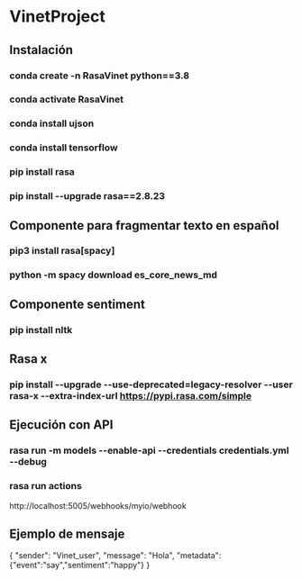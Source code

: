﻿# VinetProject
## Instalación
### conda create -n RasaVinet python==3.8
### conda activate RasaVinet 
### conda install ujson
### conda install tensorflow
### pip install rasa
### pip install --upgrade rasa==2.8.23

## Componente para fragmentar texto en español
### pip3 install rasa[spacy]
### python -m spacy download es_core_news_md

## Componente sentiment
### pip install nltk

## Rasa x
### pip install --upgrade --use-deprecated=legacy-resolver --user rasa-x --extra-index-url https://pypi.rasa.com/simple

## Ejecución con API
### rasa run -m models --enable-api --credentials credentials.yml --debug
### rasa run actions

http://localhost:5005/webhooks/myio/webhook

## Ejemplo de mensaje
{
    "sender": "Vinet_user",
    "message": "Hola",
    "metadata": {"event":"say","sentiment":"happy"} 
}
